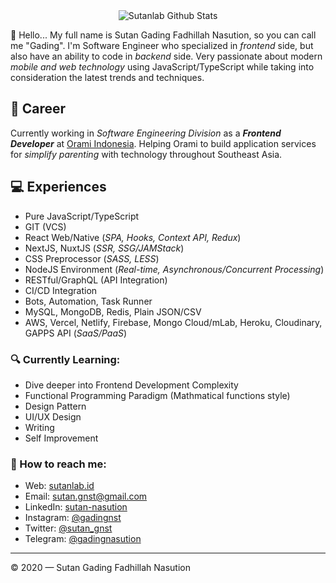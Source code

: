 <div align="center">
  <img src="https://github-readme-stats.vercel.app/api?username=sutanlab&show_icons=true&theme=dracula" alt="Sutanlab Github Stats">
</div>

👋 Hello... My full name is Sutan Gading Fadhillah Nasution, so you can call me "Gading". I'm Software Engineer who specialized in *frontend* side, but also have an ability to code in *backend* side. Very passionate about modern *mobile and web technology* using JavaScript/TypeScript while taking into consideration the latest trends and techniques.

## 💼 Career
Currently working in *Software Engineering Division* as a ***Frontend Developer*** at [Orami Indonesia](https://github.com/bilna-dev). Helping Orami to build application services for *simplify parenting* with technology throughout Southeast Asia.

## 💻 Experiences
- Pure JavaScript/TypeScript
- GIT (VCS)
- React Web/Native (*SPA, Hooks, Context API, Redux*)
- NextJS, NuxtJS (*SSR, SSG/JAMStack*)
- CSS Preprocessor (*SASS, LESS*)
- NodeJS Environment (*Real-time, Asynchronous/Concurrent Processing*)
- RESTful/GraphQL (API Integration)
- CI/CD Integration
- Bots, Automation, Task Runner
- MySQL, MongoDB, Redis, Plain JSON/CSV
- AWS, Vercel, Netlify, Firebase, Mongo Cloud/mLab, Heroku, Cloudinary, GAPPS API (*SaaS/PaaS*)

### 🔍 Currently Learning:
- Dive deeper into Frontend Development Complexity
- Functional Programming Paradigm (Mathmatical functions style)
- Design Pattern
- UI/UX Design
- Writing
- Self Improvement

### 🚀 How to reach me:
- Web: [sutanlab.id](https://sutanlab.id)
- Email: [sutan.gnst@gmail.com](mailto:sutan.gnst@gmail.com)
- LinkedIn: [sutan-nasution](https://www.linkedin.com/in/sutan-nasution/)
- Instagram: [@gadingnst](https://instagram.com/gadingnst)
- Twitter: [@sutan_gnst](https://twitter.com/sutan_gnst)
- Telegram: [@gadingnasution](https://t.me/gadingnasution)

---

© 2020 — Sutan Gading Fadhillah Nasution
